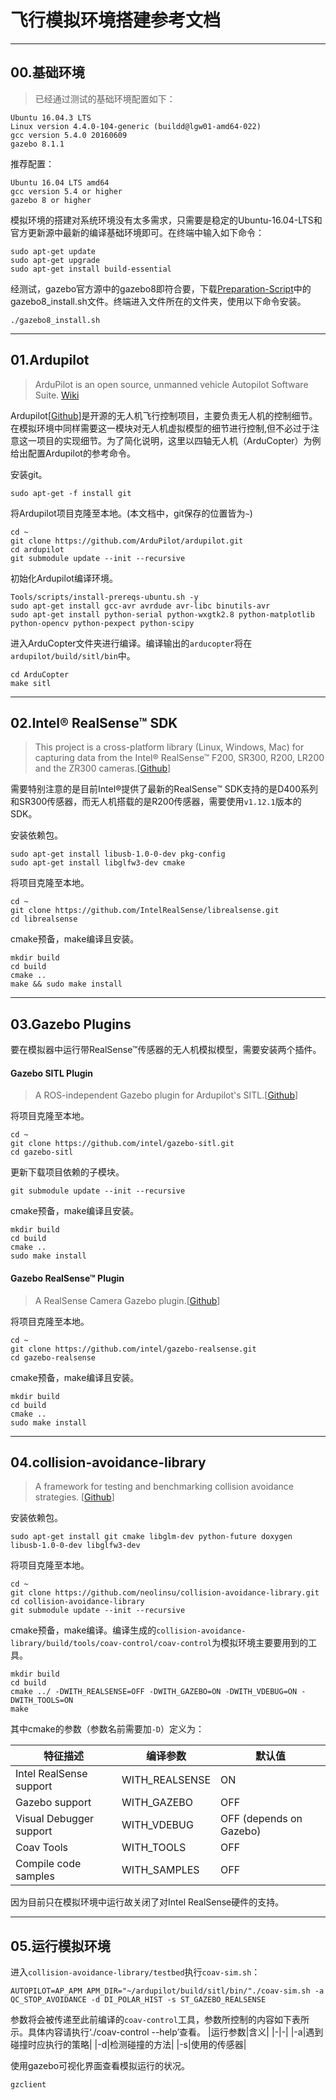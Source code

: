#  飞行模拟环境搭建参考文档
------------
## 00.基础环境

>已经通过测试的基础环境配置如下：
```
Ubuntu 16.04.3 LTS
Linux version 4.4.0-104-generic (buildd@lgw01-amd64-022)
gcc version 5.4.0 20160609
gazebo 8.1.1
```
推荐配置：
```
Ubuntu 16.04 LTS amd64
gcc version 5.4 or higher
gazebo 8 or higher
```

模拟环境的搭建对系统环境没有太多需求，只需要是稳定的Ubuntu-16.04-LTS和官方更新源中最新的编译基础环境即可。在终端中输入如下命令：
```
sudo apt-get update
sudo apt-get upgrade
sudo apt-get install build-essential
```

经测试，gazebo官方源中的gazebo8即符合要，下载[Preparation-Script](https://github.com/neolinsu/Aerodroid/tree/master/Preparation-Scripts)中的gazebo8_install.sh文件。终端进入文件所在的文件夹，使用以下命令安装。
```
./gazebo8_install.sh
```
----------  

## 01.Ardupilot

>ArduPilot is an open source, unmanned vehicle Autopilot Software Suite. [Wiki](https://en.wikipedia.org/wiki/ArduPilot)

Ardupilot[[Github](https://github.com/ArduPilot/ardupilot)]是开源的无人机飞行控制项目，主要负责无人机的控制细节。在模拟环境中同样需要这一模块对无人机虚拟模型的细节进行控制,但不必过于注意这一项目的实现细节。为了简化说明，这里以四轴无人机（ArduCopter）为例给出配置Ardupilot的参考命令。

安装git。
```
sudo apt-get -f install git
```

将Ardupilot项目克隆至本地。(本文档中，git保存的位置皆为`~`)
```
cd ~
git clone https://github.com/ArduPilot/ardupilot.git
cd ardupilot
git submodule update --init --recursive
```

初始化Ardupilot编译环境。
```
Tools/scripts/install-prereqs-ubuntu.sh -y
sudo apt-get install gcc-avr avrdude avr-libc binutils-avr
sudo apt-get install python-serial python-wxgtk2.8 python-matplotlib python-opencv python-pexpect python-scipy
```

进入ArduCopter文件夹进行编译。编译输出的`arducopter`将在`ardupilot/build/sitl/bin`中。
```
cd ArduCopter
make sitl
```
-------------  

## 02.Intel® RealSense™ SDK

> This project is a cross-platform library (Linux, Windows, Mac) for capturing data from the Intel® RealSense™ F200, SR300, R200, LR200 and the ZR300 cameras.[[Github](https://github.com/IntelRealSense/librealsense/tree/v1.12.1)]

需要特别注意的是目前Intel®提供了最新的RealSense™ SDK支持的是D400系列和SR300传感器，而无人机搭载的是R200传感器，需要使用`v1.12.1`版本的SDK。

安装依赖包。
```
sudo apt-get install libusb-1.0-0-dev pkg-config
sudo apt-get install libglfw3-dev cmake
```

将项目克隆至本地。
```
cd ~
git clone https://github.com/IntelRealSense/librealsense.git
cd librealsense
```

cmake预备，make编译且安装。
```
mkdir build
cd build
cmake ..
make && sudo make install
```
-------------  

## 03.Gazebo Plugins
要在模拟器中运行带RealSense™传感器的无人机模拟模型，需要安装两个插件。  

#### Gazebo SITL Plugin
> A ROS-independent Gazebo plugin for Ardupilot's SITL.[[Github](https://github.com/intel/gazebo-sitl)]

将项目克隆至本地。
```
cd ~
git clone https://github.com/intel/gazebo-sitl.git
cd gazebo-sitl
```

更新下载项目依赖的子模块。
```
git submodule update --init --recursive
```

cmake预备，make编译且安装。
```
mkdir build
cd build
cmake ..
sudo make install
```    

#### Gazebo RealSense™ Plugin
> A RealSense Camera Gazebo plugin.[[Github](https://github.com/intel/gazebo-realsense)]

将项目克隆至本地。
```
cd ~
git clone https://github.com/intel/gazebo-realsense.git
cd gazebo-realsense
```

cmake预备，make编译且安装。
```
mkdir build
cd build
cmake ..
sudo make install
```  
-------------  

## 04.collision-avoidance-library

>A framework for testing and benchmarking collision avoidance strategies. [[Github](https://github.com/neolinsu/collision-avoidance-library)]

安装依赖包。
```
sudo apt-get install git cmake libglm-dev python-future doxygen libusb-1.0-0-dev libglfw3-dev
```

将项目克隆至本地。
```
cd ~
git clone https://github.com/neolinsu/collision-avoidance-library.git
cd collision-avoidance-library
git submodule update --init --recursive
```

cmake预备，make编译。编译生成的`collision-avoidance-library/build/tools/coav-control/coav-control`为模拟环境主要要用到的工具。
```
mkdir build
cd build
cmake ../ -DWITH_REALSENSE=OFF -DWITH_GAZEBO=ON -DWITH_VDEBUG=ON -DWITH_TOOLS=ON
make
```
其中cmake的参数（参数名前需要加`-D`）定义为：  

|特征描述|编译参数|默认值|
|-|-|-|
|Intel RealSense support|WITH_REALSENSE|ON|
|Gazebo support|WITH_GAZEBO|OFF|
|Visual Debugger support|WITH_VDEBUG|OFF (depends on Gazebo)|
|Coav Tools|WITH_TOOLS|OFF|
|Compile code samples|WITH_SAMPLES|OFF|

因为目前只在模拟环境中运行故关闭了对Intel RealSense硬件的支持。

-------------  

## 05.运行模拟环境

进入`collision-avoidance-library/testbed`执行`coav-sim.sh`：
```
AUTOPILOT=AP_APM APM_DIR="~/ardupilot/build/sitl/bin/"./coav-sim.sh -a QC_STOP_AVOIDANCE -d DI_POLAR_HIST -s ST_GAZEBO_REALSENSE
```
参数将会被传递至此前编译的`coav-control`工具，参数所控制的内容如下表所示。具体内容请执行‘./coav-control --help’查看。
|运行参数|含义|
|-|-|
|-a|遇到碰撞时应执行的策略|
|-d|检测碰撞的方法|
|-s|使用的传感器|

使用gazebo可视化界面查看模拟运行的状况。
```
gzclient
```
